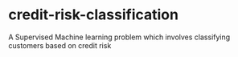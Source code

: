 # credit-risk-classification
A Supervised Machine learning problem which involves classifying customers based on credit risk
